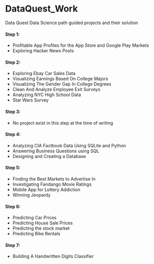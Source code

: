 # DataQuest_Work
Data Quest Data Science path guided projects and their solution

#### Step 1:
 * Profitable App Profiles for the App Store and Google Play Markets
 * Exploring Hacker News Posts

#### Step 2:
 * Exploring Ebay Car Sales Data
 * Visualizing Earnings Based On College Majors
 * Visualizing The Gender Gap In College Degrees
 * Clean And Analyze Employee Exit Surveys 
 * Analyzing NYC High School Data
 * Star Wars Survey

#### Step 3:
 * No project exist in this step at the time of writing

#### Step 4:
 * Analyzing CIA Factbook Data Using SQLite and Python
 * Answering Business Questions using SQL
 * Designing and Creating a Database

 #### Step 5:
 * Finding the Best Markets to Advertise In
 * Investigating Fandango Movie Ratings
 * Mobile App for Lottery Addiction
 * Winning Jeopardy
 
 #### Step 6:
 * Predicting Car Prices
 * Predicting House Sale Prices
 * Predicting the stock market
 * Predicting Bike Rentals

 #### Step 7:
 * Building A Handwritten Digits Classifier
